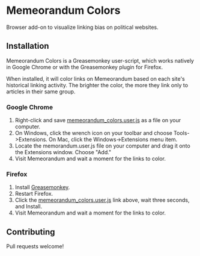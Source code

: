 Memeorandum Colors
==================

Browser add-on to visualize linking bias on political websites.

Installation
------------

Memeorandum Colors is a Greasemonkey user-script, which works 
natively in Google Chrome or with the Greasemonkey plugin for
Firefox.

When installed, it will color links on Memeorandum based on
each site's historical linking activity.  The brighter the
color, the more they link only to articles in their same
group.



### Google Chrome

1. Right-click and save [memeorandum_colors.user.js](https://github.com/waxpancake/memeorandum-colors/raw/master/memeorandum_colors.user.js) as a file on your computer.
2. On Windows, click the wrench icon on your toolbar and choose Tools->Extensions. On Mac, click the Windows->Extensions menu item.
3. Locate the memorandum.user.js file on your computer and drag it onto the Extensions window. Choose "Add."
4. Visit Memeorandum and wait a moment for the links to color.


### Firefox

1. Install [Greasemonkey](https://addons.mozilla.org/en-US/firefox/addon/greasemonkey/).
2. Restart Firefox.
3. Click the [memeorandum_colors.user.js](https://github.com/waxpancake/memeorandum-colors/raw/master/memeorandum_colors.user.js) link above, wait three seconds, and Install.
4. Visit Memeorandum and wait a moment for the links to color.


Contributing
------------

Pull requests welcome!